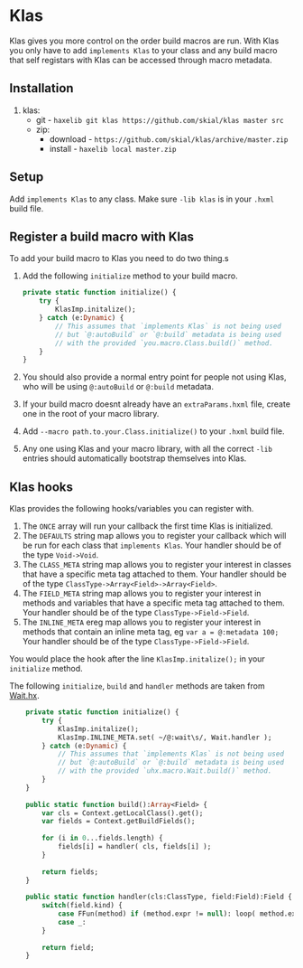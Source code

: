 # Klas

Klas gives you more control on the order build macros are run. With Klas you only
have to add `implements Klas` to your class and any build macro that self registars
with Klas can be accessed through macro metadata.

## Installation

1. klas:
	+ git - `haxelib git klas https://github.com/skial/klas master src`
	+ zip:
		* download - `https://github.com/skial/klas/archive/master.zip`
		* install - `haxelib local master.zip`
		
## Setup

Add `implements Klas` to any class. Make sure `-lib klas` is in your `.hxml` build
file.

## Register a build macro with Klas

To add your build macro to Klas you need to do two thing.s

1.	Add the following `initialize` method to your build macro.

	```Haxe
	private static function initialize() {
		try {
			KlasImp.initalize();
		} catch (e:Dynamic) {
			// This assumes that `implements Klas` is not being used
			// but `@:autoBuild` or `@:build` metadata is being used 
			// with the provided `you.macro.Class.build()` method.
		}
	}
	```
	
2.	You should also provide a normal entry point for people not using Klas, who will
	be using `@:autoBuild` or `@:build` metadata.
3. 	If your build macro doesnt already have an `extraParams.hxml` file, create one
	in the root of your macro library.
4.	Add `--macro path.to.your.Class.initialize()` to your `.hxml` build file.
5.	Any one using Klas and your macro library, with all the correct `-lib` 
	entries should automatically bootstrap themselves into Klas.
	
## Klas hooks

Klas provides the following hooks/variables you can register with.

1. 	The `ONCE` array will run your callback the first time Klas is initialized.
2. 	The `DEFAULTS` string map allows you to register your callback which will be run for
	each class that `implements Klas`. Your handler should be of the type `Void->Void`.
3.	The `CLASS_META` string map allows you to register your interest in classes that have a 
	specific meta tag attached to them. Your handler should be of the type 
	`ClassType->Array<Field>->Array<Field>`.
4.	The `FIELD_META` string map allows you to register your interest in methods and variables
	that have a specific meta tag attached to them. Your handler should be of the type
	`ClassType->Field->Field`.
5.	The `INLINE_META` ereg map allows you to register your interest in methods that contain an
	inline meta tag, eg `var a = @:metadata 100;` Your handler should be of the type
	`ClassType->Field->Field`.
	
You would place the hook after the line `KlasImp.initalize();` in your `initialize` method.

The following `initialize`, `build` and `handler` methods are taken from [Wait.hx].

```Haxe
	private static function initialize() {
		try {
			KlasImp.initalize();
			KlasImp.INLINE_META.set( ~/@:wait\s/, Wait.handler );
		} catch (e:Dynamic) {
			// This assumes that `implements Klas` is not being used
			// but `@:autoBuild` or `@:build` metadata is being used 
			// with the provided `uhx.macro.Wait.build()` method.
		}
	}
	
	public static function build():Array<Field> {
		var cls = Context.getLocalClass().get();
		var fields = Context.getBuildFields();
		
		for (i in 0...fields.length) {
			fields[i] = handler( cls, fields[i] );
		}
		
		return fields;
	}
	
	public static function handler(cls:ClassType, field:Field):Field {
		switch(field.kind) {
			case FFun(method) if (method.expr != null): loop( method.expr );
			case _:
		}
		
		return field;
	}
```

[wait.hx]: https://github.com/skial/wait/blob/master/src/uhx/macro/Wait.hx "Wait.hx"
